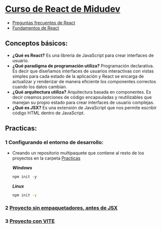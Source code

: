# [Curso de React de Midudev](https://github.com/midudev/aprendiendo-react)
- [Preguntas frecuentes de React](https://www.reactjs.wiki/)
- [Fundamentos de React](https://nextjs.org/learn/react-foundations)

## Conceptos básicos:
-  **¿Qué es React?** Es una librería de JavaScript para crear interfaces de usuario.
-  **¿Qué paradigma de programación utiliza?** Programación declarativa. Es decir que diseñamos interfaces de usuarios interactivas con vistas simples para cada estado de la aplicación y React se encarga de actualizar y renderizar de manera eficiente los componentes correctos cuando los datos cambian.
-  **¿Qué arquitectura utiliza?** Arquitectura basada en componentes. Es decir creamos porciones de código encapsuladas y reutilizables que manejan su propio estado para crear interfaces de usuario complejas.
-  **¿Qué es JSX?** Es una extensión de JavaScript que nos permite escribir código HTML dentro de JavaScript.

## Practicas:
### 1 Configurando el entorno de desarrollo:
- Creando un repositorio multipaquete que contiene al resto de los proyectos en la carpeta [Practicas](./Practicas/README.md)

    ***Windows***
    ```PowerShell
    npm init -y
    ```

    ***Linux***
    ```bash
    npm init -y
    ```
### 2 [Proyecto sin empaquetadores, antes de JSX](./Practicas/SinEmpaquetadores/README.md)
### 3 [Proyecto con VITE](./Practicas//ConVite//README.md)